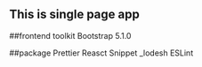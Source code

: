 ## This is single page app


##frontend toolkit
Bootstrap 5.1.0

##package 
Prettier
Reasct Snippet
_lodesh
ESLint